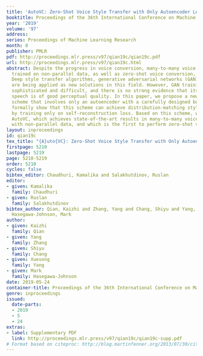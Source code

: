 ```yaml
---
title: 'AutoVC: Zero-Shot Voice Style Transfer with Only Autoencoder Loss'
booktitle: Proceedings of the 36th International Conference on Machine Learning
year: '2019'
volume: '97'
address: 
series: Proceedings of Machine Learning Research
month: 0
publisher: PMLR
pdf: http://proceedings.mlr.press/v97/qian19c/qian19c.pdf
url: http://proceedings.mlr.press/v97/qian19c.html
abstract: Despite the progress in voice conversion, many-to-many voice conversion
  trained on non-parallel data, as well as zero-shot voice conversion, remains under-explored.
  Deep style transfer algorithms, generative adversarial networks (GAN) in particular,
  are being applied as new solutions in this field. However, GAN training is very
  sophisticated and difficult, and there is no strong evidence that its generated
  speech is of good perceptual quality. In this paper, we propose a new style transfer
  scheme that involves only an autoencoder with a carefully designed bottleneck. We
  formally show that this scheme can achieve distribution-matching style transfer
  by training only on self-reconstruction loss. Based on this scheme, we proposed
  AutoVC, which achieves state-of-the-art results in many-to-many voice conversion
  with non-parallel data, and which is the first to perform zero-shot voice conversion.
layout: inproceedings
id: qian19c
tex_title: "{A}uto{VC}: Zero-Shot Voice Style Transfer with Only Autoencoder Loss"
firstpage: 5210
lastpage: 5219
page: 5210-5219
order: 5210
cycles: false
bibtex_editor: Chaudhuri, Kamalika and Salakhutdinov, Ruslan
editor:
- given: Kamalika
  family: Chaudhuri
- given: Ruslan
  family: Salakhutdinov
bibtex_author: Qian, Kaizhi and Zhang, Yang and Chang, Shiyu and Yang, Xuesong and
  Hasegawa-Johnson, Mark
author:
- given: Kaizhi
  family: Qian
- given: Yang
  family: Zhang
- given: Shiyu
  family: Chang
- given: Xuesong
  family: Yang
- given: Mark
  family: Hasegawa-Johnson
date: 2019-05-24
container-title: Proceedings of the 36th International Conference on Machine Learning
genre: inproceedings
issued:
  date-parts:
  - 2019
  - 5
  - 24
extras:
- label: Supplementary PDF
  link: http://proceedings.mlr.press/v97/qian19c/qian19c-supp.pdf
# Format based on citeproc: http://blog.martinfenner.org/2013/07/30/citeproc-yaml-for-bibliographies/
---
```

